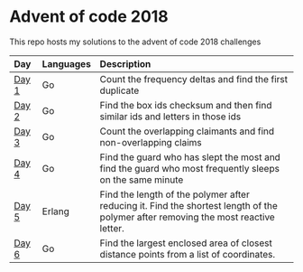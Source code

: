# Advent of code 2018

This repo hosts my solutions to the advent of code 2018 challenges

| Day           | Languages | Description                                                                                                                        |
|:--------------|:----------|:-----------------------------------------------------------------------------------------------------------------------------------|
| [Day 1](day1) | Go        | Count the frequency deltas and find the first duplicate                                                                            |
| [Day 2](day2) | Go        | Find the box ids checksum and then find similar ids and letters in those ids                                                       |
| [Day 3](day3) | Go        | Count the overlapping claimants and find non-overlapping claims                                                                    |
| [Day 4](day4) | Go        | Find the guard who has slept the most and find the guard who most frequently sleeps on the same minute                             |
| [Day 5](day5) | Erlang    | Find the length of the polymer after reducing it. Find the shortest length of the polymer after removing the most reactive letter. |
| [Day 6](day6) | Go    | Find the largest enclosed area of closest distance points from a list of coordinates. |
